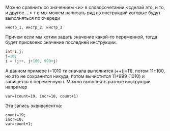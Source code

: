 Можно сравнить со значением <и> в словосочетании <сделай это, и то, и другое ...>
т е мы можем написать ряд из инструкций которые будут выполняться по очереди
```
инстр_1, инстр_2, инстр_3
```
Причем если мы хотим задать значение какой-то переменной, тогда будет присвоено значение  последней инструкции.
```c
int i,j;
j=10;
i = (j++, j+100, 999+j)
```
А данном примере i=1010 тк сначала выполнится j++(j=11), потом 11+100, но это не сохранится никуда, потом вычистится 11+999 (1010) и запишется в переменную i. 
Можно выполнять разные инструкции например 
```
var=(count=19, incr=10, count+1)
```

Эта запись эквивалентна:
```
count=19;
incr=10;
var=count+1;
```


